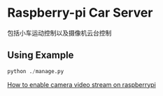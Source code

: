 # Raspberry-pi Car Server

包括小车运动控制以及摄像机云台控制

## Using Example

```python
python ./manage.py
```

[How to enable camera video stream on raspberrypi](http://blog.sina.com.cn/s/blog_abd39cc70102vrdt.html)
